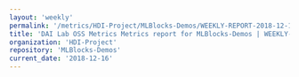 ```yaml
---
layout: 'weekly'
permalink: '/metrics/HDI-Project/MLBlocks-Demos/WEEKLY-REPORT-2018-12-16'
title: 'DAI Lab OSS Metrics Metrics report for MLBlocks-Demos | WEEKLY-REPORT-2018-12-16'
organization: 'HDI-Project'
repository: 'MLBlocks-Demos'
current_date: '2018-12-16'
---
```

